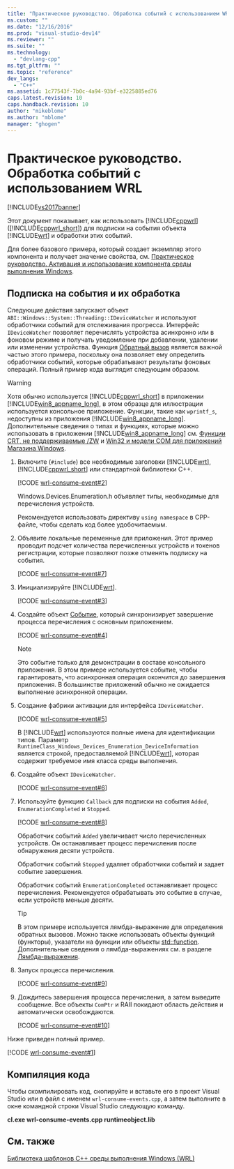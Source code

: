 ```yaml
---
title: "Практическое руководство. Обработка событий с использованием WRL | Microsoft Docs"
ms.custom: ""
ms.date: "12/16/2016"
ms.prod: "visual-studio-dev14"
ms.reviewer: ""
ms.suite: ""
ms.technology: 
  - "devlang-cpp"
ms.tgt_pltfrm: ""
ms.topic: "reference"
dev_langs: 
  - "C++"
ms.assetid: 1c77543f-7b0c-4a94-93bf-e3225885ed76
caps.latest.revision: 10
caps.handback.revision: 10
author: "mikeblome"
ms.author: "mblome"
manager: "ghogen"
---
```

# Практическое руководство. Обработка событий с использованием WRL
[!INCLUDE[vs2017banner](../assembler/inline/includes/vs2017banner.md)]

Этот документ показывает, как использовать [!INCLUDE[cppwrl](../windows/includes/cppwrl_md.md)] \([!INCLUDE[cppwrl_short](../windows/includes/cppwrl_short_md.md)]\) для подписки на события объекта [!INCLUDE[wrt](../atl/reference/includes/wrt_md.md)] и обработки этих событий.  
  
 Для более базового примера, который создает экземпляр этого компонента и получает значение свойства, см. [Практическое руководство. Активация и использование компонента среды выполнения Windows](../windows/how-to-activate-and-use-a-windows-runtime-component-using-wrl.md).  
  
## Подписка на события и их обработка  
 Следующие действия запускают объект `ABI::Windows::System::Threading::IDeviceWatcher` и используют обработчики событий для отслеживания прогресса.  Интерфейс `IDeviceWatcher` позволяет перечислять устройства асинхронно или в фоновом режиме и получать уведомление при добавлении, удалении или изменении устройства.  Функция [Обратный вызов](../windows/callback-function-windows-runtime-cpp-template-library.md) является важной частью этого примера, поскольку она позволяет ему определить обработчики событий, которые обрабатывают результаты фоновых операций.  Полный пример кода выглядит следующим образом.  
  
> [!WARNING]
>  Хотя обычно используется [!INCLUDE[cppwrl_short](../windows/includes/cppwrl_short_md.md)] в приложении [!INCLUDE[win8_appname_long](../build/includes/win8_appname_long_md.md)], в этом образце для иллюстрации используется консольное приложение.  Функции, такие как `wprintf_s`, недоступны из приложения [!INCLUDE[win8_appname_long](../build/includes/win8_appname_long_md.md)].  Дополнительные сведения о типах и функциях, которые можно использовать в приложении [!INCLUDE[win8_appname_long](../build/includes/win8_appname_long_md.md)] см. [Функции CRT, не поддерживаемые \/ZW](http://msdn.microsoft.com/library/windows/apps/jj606124.aspx) и [Win32 и модели COM для приложений Магазина Windows](http://msdn.microsoft.com/library/windows/apps/br205757.aspx).  
  
1.  Включите \(`#include`\) все необходимые заголовки [!INCLUDE[wrt](../atl/reference/includes/wrt_md.md)], [!INCLUDE[cppwrl_short](../windows/includes/cppwrl_short_md.md)] или стандартной библиотеки C\+\+.  
  
     [!CODE [wrl-consume-event#2](../CodeSnippet/VS_Snippets_Misc/wrl-consume-event#2)]  
  
     Windows.Devices.Enumeration.h объявляет типы, необходимые для перечисления устройств.  
  
     Рекомендуется использовать директиву `using namespace` в CPP\-файле, чтобы сделать код более удобочитаемым.  
  
2.  Объявите локальные переменные для приложения.  Этот пример проводит подсчет количества перечисленных устройств и токенов регистрации, которые позволяют позже отменять подписку на события.  
  
     [!CODE [wrl-consume-event#7](../CodeSnippet/VS_Snippets_Misc/wrl-consume-event#7)]  
  
3.  Инициализируйте [!INCLUDE[wrt](../atl/reference/includes/wrt_md.md)].  
  
     [!CODE [wrl-consume-event#3](../CodeSnippet/VS_Snippets_Misc/wrl-consume-event#3)]  
  
4.  Создайте объект [Событие](../windows/event-class-windows-runtime-cpp-template-library.md), который синхронизирует завершение процесса перечисления c основным приложением.  
  
     [!CODE [wrl-consume-event#4](../CodeSnippet/VS_Snippets_Misc/wrl-consume-event#4)]  
  
    > [!NOTE]
    >  Это событие только для демонстрации в составе консольного приложения.  В этом примере используется событие, чтобы гарантировать, что асинхронная операция окончится до завершения приложения.  В большинстве приложений обычно не ожидается выполнение асинхронной операции.  
  
5.  Создание фабрики активации для интерфейса `IDeviceWatcher`.  
  
     [!CODE [wrl-consume-event#5](../CodeSnippet/VS_Snippets_Misc/wrl-consume-event#5)]  
  
     В [!INCLUDE[wrt](../atl/reference/includes/wrt_md.md)] используются полные имена для идентификации типов.  Параметр `RuntimeClass_Windows_Devices_Enumeration_DeviceInformation` является строкой, предоставляемой [!INCLUDE[wrt](../atl/reference/includes/wrt_md.md)], которая содержит требуемое имя класса среды выполнения.  
  
6.  Создайте объект `IDeviceWatcher`.  
  
     [!CODE [wrl-consume-event#6](../CodeSnippet/VS_Snippets_Misc/wrl-consume-event#6)]  
  
7.  Используйте функцию `Callback` для подписки на события `Added`, `EnumerationCompleted` и `Stopped`.  
  
     [!CODE [wrl-consume-event#8](../CodeSnippet/VS_Snippets_Misc/wrl-consume-event#8)]  
  
     Обработчик событий `Added` увеличивает число перечисленных устройств.  Он останавливает процесс перечисления после обнаружения десяти устройств.  
  
     Обработчик событий `Stopped` удаляет обработчики событий и задает событие завершения.  
  
     Обработчик событий `EnumerationCompleted` останавливает процесс перечисления.  Рекомендуется обрабатывать это событие в случае, если устройств меньше десяти.  
  
    > [!TIP]
    >  В этом примере используется лямбда\-выражение для определения обратных вызовов.  Можно также использовать объекты функций \(функторы\), указатели на функции или объекты [std::function](../standard-library/function-class.md).  Дополнительные сведения о лямбда\-выражениях см. в разделе [Лямбда\-выражения](../cpp/lambda-expressions-in-cpp.md).  
  
8.  Запуск процесса перечисления.  
  
     [!CODE [wrl-consume-event#9](../CodeSnippet/VS_Snippets_Misc/wrl-consume-event#9)]  
  
9. Дождитесь завершения процесса перечисления, а затем выведите сообщение.  Все объекты `ComPtr` и RAII покидают область действия и автоматически освобождаются.  
  
     [!CODE [wrl-consume-event#10](../CodeSnippet/VS_Snippets_Misc/wrl-consume-event#10)]  
  
 Ниже приведен полный пример.  
  
 [!CODE [wrl-consume-event#1](../CodeSnippet/VS_Snippets_Misc/wrl-consume-event#1)]  
  
## Компиляция кода  
 Чтобы скомпилировать код, скопируйте и вставьте его в проект Visual Studio или в файл с именем `wrl-consume-events.cpp`, а затем выполните в окне командной строки Visual Studio следующую команду.  
  
 **cl.exe wrl\-consume\-events.cpp runtimeobject.lib**  
  
## См. также  
 [Библиотека шаблонов C\+\+ среды выполнения Windows \(WRL\)](../Topic/Windows%20Runtime%20C++%20Template%20Library%20\(WRL\).md)